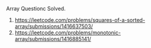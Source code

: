 Array Questionc Solved.
1. https://leetcode.com/problems/squares-of-a-sorted-array/submissions/1416637503/
2. https://leetcode.com/problems/monotonic-array/submissions/1416885141/ 
